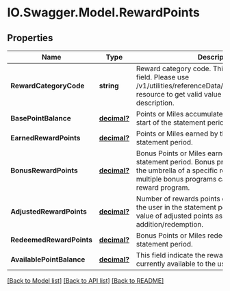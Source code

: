 # IO.Swagger.Model.RewardPoints
## Properties

Name | Type | Description | Notes
------------ | ------------- | ------------- | -------------
**RewardCategoryCode** | **string** | Reward category code. This is a reference data field. Please use /v1/utilities/referenceData/{rewardCategoryCode} resource to get valid value of this field with description. | [optional] 
**BasePointBalance** | [**decimal?**](BigDecimal.md) | Points or Miles accumulated by the user at the start of the statement period | [optional] 
**EarnedRewardPoints** | [**decimal?**](BigDecimal.md) | Points or Miles earned by the user for the statement period. | [optional] 
**BonusRewardPoints** | [**decimal?**](BigDecimal.md) | Bonus Points or Miles  earned by a user for the statement period. Bonus programs operate under the umbrella of a specific reward program since multiple bonus programs can be defined for one reward program. | [optional] 
**AdjustedRewardPoints** | [**decimal?**](BigDecimal.md) | Number of rewards points or miles adjusted for the user in the statement period. It will contain the value of adjusted points as a result of incorrect addition/redemption. | [optional] 
**RedeemedRewardPoints** | [**decimal?**](BigDecimal.md) | Bonus Points or Miles  redeemed  by a user for the statement period. | [optional] 
**AvailablePointBalance** | [**decimal?**](BigDecimal.md) | This field indicate the reward points or miles currently available to the user. | [optional] 

[[Back to Model list]](../README.md#documentation-for-models) [[Back to API list]](../README.md#documentation-for-api-endpoints) [[Back to README]](../README.md)

